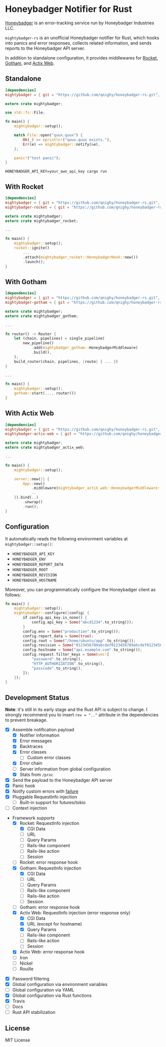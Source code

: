 # Honeybadger Notifier for Rust

[Honeybadger](https://www.honeybadger.io/) is an error-tracking service run by Honeybadger Industries LLC.

`mightybadger-rs` is an unofficial Honeybadger notifier for Rust, which hooks into panics and error responses, collects related information, and sends reports to the Honeybadger API server.

In addition to standalone configuration, it provides middlewares for [Rocket](https://rocket.rs/), [Gotham](https://gotham.rs/), and [Actix Web](https://actix.rs/).

## Standalone

```toml
[dependencies]
mightybadger = { git = "https://github.com/qnighy/honeybadger-rs.git", rev = "da98547" }
```

```rust
extern crate mightybadger;

use std::fs::File;

fn main() {
    mightybadger::setup();

    match File::open("quux.quux") {
        Ok(_) => eprintln!("quux.quux exists."),
        Err(e) => mightybadger::notify(&e),
    };

    panic!("test panic");
}
```

```
HONEYBADGER_API_KEY=your_own_api_key cargo run
```

## With Rocket

```toml
[dependencies]
mightybadger = { git = "https://github.com/qnighy/honeybadger-rs.git", rev = "da98547" }
mightybadger-rocket = { git = "https://github.com/qnighy/honeybadger-rs.git", rev = "da98547" }
```

```rust
extern crate mightybadger;
extern crate mightybadger_rocket;

...

fn main() {
    mightybadger::setup();
    rocket::ignite()
        ...
        .attach(mightybadger_rocket::HoneybadgerHook::new())
        .launch();
}
```

## With Gotham

```toml
[dependencies]
mightybadger = { git = "https://github.com/qnighy/honeybadger-rs.git", rev = "da98547" }
mightybadger-gotham = { git = "https://github.com/qnighy/honeybadger-rs.git", rev = "da98547" }
```

```rust
extern crate mightybadger;
extern crate mightybadger_gotham;

...

fn router() -> Router {
    let (chain, pipelines) = single_pipeline(
        new_pipeline()
            .add(mightybadger_gotham::HoneybadgerMiddleware)
            .build(),
    );
    build_router(chain, pipelines, |route| { ... })
}

...

fn main() {
    mightybadger::setup();
    gotham::start(..., router())
}
```


## With Actix Web

```toml
[dependencies]
mightybadger = { git = "https://github.com/qnighy/honeybadger-rs.git", rev = "da98547" }
mightybadger-actix-web = { git = "https://github.com/qnighy/honeybadger-rs.git", rev = "da98547" }
```

```rust
extern crate mightybadger;
extern crate mightybadger_actix_web;

...

fn main() {
    mightybadger::setup();

    server::new(|| {
        App::new()
            .middleware(mightybadger_actiX_web::HoneybadgerMiddleware::new())
            ..
    }).bind(..)
        .unwrap()
        .run();
}
```

## Configuration

It automatically reads the following environment variables at `mightybadger::setup()`:

- `HONEYBADGER_API_KEY`
- `HONEYBADGER_ENV`
- `HONEYBADGER_REPORT_DATA`
- `HONEYBADGER_ROOT`
- `HONEYBADGER_REVISION`
- `HONEYBADGER_HOSTNAME`

Moreover, you can programmatically configure the Honeybadger client as follows:

```rust
fn main() {
    mightybadger::setup();
    mightybadger::configure(|config| {
        if config.api_key.is_none() {
            config.api_key = Some("abcd1234".to_string());
        }
        config.env = Some("production".to_string());
        config.report_data = Some(true);
        config.root = Some("/home/ubuntu/app".to_string());
        config.revision = Some("0123456789abcdef0123456789abcdef01234567".to_string());
        config.hostname = Some("api.example.com".to_string());
        config.request.filter_keys = Some(vec![
            "password".to_string(),
            "HTTP_AUTHORIZATION".to_string(),
            "passcode".to_string(),
        ]);
    });
}
```

## Development Status

**Note**: it's still in its early stage and the Rust API is subject to change. I strongly recommend you to insert `rev = ".."` attribute in the dependencies to prevent breakage.

- [x] Assemble notification payload
  - [x] Notifier information
  - [x] Error messages
  - [x] Backtraces
  - [x] Error classes
    - [ ] Custom error classes
  - [x] Error chain
  - [ ] Server information from global configuration
  - [x] Stats from `/proc`
- [x] Send the payload to the Honeybadger API server
- [x] Panic hook
- [x] Notify custom errors with [failure](https://github.com/rust-lang-nursery/failure)
- [x] Pluggable RequestInfo injection
  - [ ] Built-in support for futures/tokio
- [ ] Context injection
- Framework supports
  - [x] Rocket: RequestInfo injection
    - [x] CGI Data
    - [ ] URL
    - [ ] Query Params
    - [ ] Rails-like component
    - [ ] Rails-like action
    - [ ] Session
  - [ ] Rocket: error response hook
  - [x] Gotham: RequestInfo injection
    - [x] CGI Data
    - [ ] URL
    - [ ] Query Params
    - [ ] Rails-like component
    - [ ] Rails-like action
    - [ ] Session
  - [ ] Gotham: error response hook
  - [x] Actix Web: RequestInfo injection (error response only)
    - [x] CGI Data
    - [x] URL (except for hostname)
    - [x] Query Params
    - [ ] Rails-like component
    - [ ] Rails-like action
    - [ ] Session
  - [x] Actix Web: error response hook
  - [ ] Iron
  - [ ] Nickel
  - [ ] Rouille
- [x] Password filtering
- [x] Global configuration via environment variables
- [ ] Global configuration via YAML
- [x] Global configuration via Rust functions
- [x] Travis
- [ ] Docs
- [ ] Rust API stabilization

## License

MIT License
